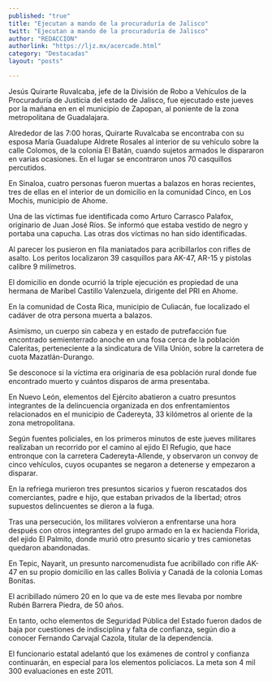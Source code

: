 ```yaml
---
published: "true"
title: "Ejecutan a mando de la procuraduría de Jalisco"
twitt: "Ejecutan a mando de la procuraduría de Jalisco"
author: "REDACCION"
authorlink: "https://ljz.mx/acercade.html"
category: "Destacadas"
layout: "posts"

---
```



  Jesús Quirarte Ruvalcaba, jefe de la División de Robo a Vehículos de la Procuraduría de Justicia del estado de Jalisco, fue ejecutado este jueves por la mañana en en el municipio de Zapopan, al poniente de la zona metropolitana de Guadalajara.



  Alrededor de las 7:00 horas, Quirarte Ruvalcaba se encontraba con su esposa María Guadalupe Aldrete Rosales al interior de su vehículo sobre la calle Colomos, de la colonia El Batán, cuando sujetos armados le dispararon en varias ocasiones. En el lugar se encontraron unos 70 casquillos percutidos.



  En Sinaloa, cuatro personas fueron muertas a balazos en horas recientes, tres de ellas en el interior de un domicilio en la comunidad Cinco, en Los Mochis, municipio de Ahome.



  Una de las víctimas fue identificada como Arturo Carrasco Palafox, originario de Juan José Ríos. Se informó que estaba vestido de negro y portaba una capucha. Las otras dos víctimas no han sido identificadas.



  Al parecer los pusieron en fila maniatados para acribillarlos con rifles de asalto. Los peritos localizaron 39 casquillos para AK-47, AR-15 y pistolas calibre 9 milímetros.



  El domicilio en donde ocurrió la triple ejecución es propiedad de una hermana de Maribel Castillo Valenzuela, dirigente del PRI en Ahome.



  En la comunidad de Costa Rica, municipio de Culiacán, fue localizado el cadáver de otra persona muerta a balazos.



  Asimismo, un cuerpo sin cabeza y en estado de putrefacción fue encontrado semienterrado anoche en una fosa cerca de la población Caleritas, perteneciente a la sindicatura de Villa Unión, sobre la carretera de cuota Mazatlán-Durango.



  Se desconoce si la víctima era originaria de esa población rural donde fue encontrado muerto y cuántos disparos de arma presentaba.



  En Nuevo León, elementos del Ejército abatieron a cuatro presuntos integrantes de la delincuencia organizada en dos enfrentamientos relacionados en el municipio de Cadereyta, 33 kilómetros al oriente de la zona metropolitana.



  Según fuentes policiales, en los primeros minutos de este jueves militares realizaban un recorrido por el camino al ejido El Refugio, que hace entronque con la carretera Cadereyta-Allende, y observaron un convoy de cinco vehículos, cuyos ocupantes se negaron a detenerse y empezaron a disparar.



  En la refriega murieron tres presuntos sicarios y fueron rescatados dos comerciantes, padre e hijo, que estaban privados de la libertad; otros supuestos delincuentes se dieron a la fuga.



  Tras una persecución, los militares volvieron a enfrentarse una hora después con otros integrantes del grupo armado en la ex hacienda Florida, del ejido El Palmito, donde murió otro presunto sicario y tres camionetas quedaron abandonadas.



  En Tepic, Nayarit, un presunto narcomenudista fue acribillado con rifle AK-47 en su propio domicilio en las calles Bolivia y Canadá de la colonia Lomas Bonitas.



  El acribillado número 20 en lo que va de este mes llevaba por nombre Rubén Barrera Piedra, de 50 años.



  En tanto, ocho elementos de Seguridad Pública del Estado fueron dados de baja por cuestiones de indisciplina y falta de confianza, según dio a conocer Fernando Carvajal Cazola, titular de la dependencia.



  El funcionario estatal adelantó que los exámenes de control y confianza continuarán, en especial para los elementos policiacos. La meta son 4 mil 300 evaluaciones en este 2011.

